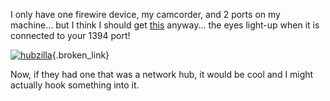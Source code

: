 I only have one firewire device, my camcorder, and 2 ports on my machine... but I think I should get [this](http://www.thinkgeek.com/cubegoodies/toys/5b55/) anyway... the eyes light-up when it is connected to your 1394 port!

[<img alt="hubzilla" hspace="0" src="http://www.thinkgeek.com/images/products/front/firedino.jpg" align="baseline" border="0" />](http://www.thinkgeek.com/cubegoodies/toys/5b55/){.broken_link}

Now, if they had one that was a network hub, it would be cool and I might actually hook something into it.